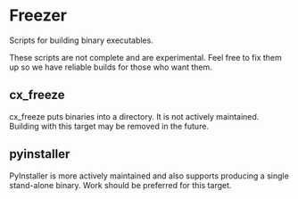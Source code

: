 Freezer
=======

Scripts for building binary executables.

These scripts are not complete and are experimental. Feel free to fix them up so we have reliable builds for those who want them.


cx_freeze
---------

cx_freeze puts binaries into a directory. It is not actively maintained. Building with this target may be removed in the future.


pyinstaller
-----------

PyInstaller is more actively maintained and also supports producing a single stand-alone binary. Work should be preferred for this target.
